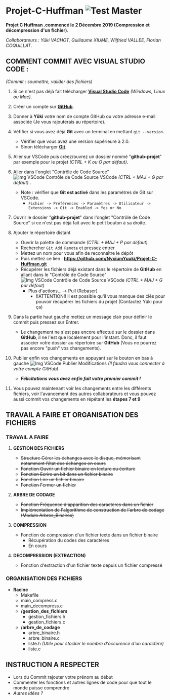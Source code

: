 # **Projet-C-Huffman** ![Test Master](https://github.com/NyxiumYuuki/Projet-C-Huffman/workflows/Test%20Master/badge.svg)
**Projet C Huffman .commencé le 2 Décembre 2019 (Compression et décompression d'un fichier)**.

*Collaborateurs : Yûki VACHOT, Guillaume XIUME, Wilfried VALLEE, Florian COQUILLAT*.

## **COMMENT COMMIT AVEC VISUAL STUDIO CODE :**
*(Commit : soumettre, valider des fichiers)*

1. Si ce n'est pas déjà fait télécharger **[Visual Studio Code](https://code.visualstudio.com/Download)** *(Windows, Linux ou Mac)*.
2. Créer un compte sur **[GitHub](https://github.com/)**.
3. Donner à **Yûki** votre nom de compte GitHub ou votre adresse e-mail associée (Je vous rajouterais au répertoire).
4. Véfifier si vous avez déjà **Git** avec un terminal en mettant `git --version`.
   - Vérifier que vous avez une version supérieure à 2.0.
   - Sinon télécharger **[Git](https://git-scm.com/downloads)**.
5. Aller sur VSCode puis créez/ouvrez un dossier nommé "**github-projet**" par exemple pour le projet *(CTRL + K ou O par défaut)*.
6. Aller dans l'onglet "Contrôle de Code Source" ![Img VSCode Contrôle de Code Source VSCode](https://cdn.vachot.fr/img/vscode_icon_controle_code_source_25x22.png) *(CTRL + MAJ + G par défaut)* .
   - Note : vérifier que **Git est activé** dans les paramètres de Git sur VSCode. 
     - `Fichier -> Préférences -> Paramètres -> Utilisateur -> Extensions -> Git -> Enabled -> Yes or No`
7. Ouvrir le dossier "**github-projet**" dans l'onglet "Contrôle de Code Source" si ce n'est pas déjà fait avec le petit bouton à sa droite.
8. Ajouter le répertoire distant
   - Ouvrir la palette de commande *(CTRL + MAJ + P par défaut)*
   - Rechercher `Git Add Remote` et pressez entrer
   - Mettez un nom pour vous afin de reconnaître le dépôt
   - Puis mettez ce lien : **https://github.com/NyxiumYuuki/Projet-C-Huffman.git**
   - Récupérer les fichiers déjà existant dans le répertoire de **GitHub** en allant dans le "Contrôle de Code Source" ![Img VSCode Contrôle de Code Source VSCode](https://cdn.vachot.fr/img/vscode_icon_controle_code_source_25x22.png) *(CTRL + MAJ + G par défaut)*
     - Plus d'actions... -> Pull (Rebaser)
       - !!ATTENTION!! Il est possible qu'il vous manque des clés pour pouvoir récupérer les fichiers du projet (Contactez Yûki pour ça)

9. Dans la partie haut gauche mettez un message clair pour définir le commit puis pressez sur Entrer.
   - Le changement ne s'est pas encore effectué sur le dossier dans **GitHub**, il ne l'est que localement pour l'instant. Donc, il faut associer votre dossier au répertoire sur **GitHub** (Vous ne pourrez pas encore "push" vos changements).

10. Publier enfin vos changements en appuyant sur le bouton en bas à gauche ![Img VSCode Publier Modifications](https://cdn.vachot.fr/img/vscode_icon_publish_modifications_25x21.png) *(Il faudra vous connecter à votre compte GitHub)*
    - ***Félicitations vous avez enfin fait votre premier commit !***
   
10. Vous pouvez maintenant voir les changements entre les différents fichiers, voir l'avancement des autres collaborateurs et vous pouvez aussi commit vos changements en répétant les **étapes 7 et 9**


## **TRAVAIL A FAIRE ET ORGANISATION DES FICHIERS**

### TRAVAIL A FAIRE
1. **GESTION DES FICHIERS**
   - ~~Structure Gérer  les  échanges  avec  le  disque,  mémorisant  notamment l’état des échanges en cours~~
   - ~~Fonction Ouvrir un fichier binaire en lecture ou écriture~~ 
   - ~~Fonction Ecrire un bit dans un fichier binaire~~ 
   - ~~Fonction Lire un fichier binaire~~ 
   - ~~Fonction Fermer un fichier~~ 
2. **ARBRE DE CODAGE**
   - ~~Fonction Fréquence d'apparition des caractères dans un fichier~~
   - ~~Implémentation de l'algorithme de construction de l'arbre de codage (Module Arbres_Binaires)~~ 

3. **COMPRESSION**
   - Fonction de compression d'un fichier texte dans un fichier binaire
     - Récupération du codes des caractères
     - En cours
4. **DECOMPRESSION (EXTRACTION)**
   - Fonction d'extraction d'un fichier texte depuis un fichier compressé

### ORGANISATION DES FICHIERS

- **Racine**
  - Makefile
  - main_compress.c
  - main_decompress.c
  - **/gestion_des_fichiers**
    - gestion_fichiers.h
    - gestion_fichiers.c
  - **/arbre_de_codage**
    - arbre_binaire.h
    - arbre_binaire.c
    - liste.h
      *(Utile pour stocker le nombre d'occurence d'un caractère)*
    - liste.c 

## **INSTRUCTION A RESPECTER**
- Lors du Commit rajouter votre prénom au début
- Commenter les fonctions et autres lignes de code pour que tout le monde puisse comprendre
- *Autres idées ?*
